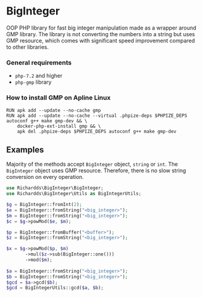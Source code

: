 # BigInteger
OOP PHP library for fast big integer manipulation made as a wrapper around GMP library.
The library is not converting the numbers into a string but uses GMP resource, which
comes with significant speed improvement compared to other libraries.
### General requirements
- `php-7.2` and higher
- `php-gmp` library

### How to install GMP on Apline Linux
```shell
RUN apk add --update --no-cache gmp
RUN apk add --update --no-cache --virtual .phpize-deps $PHPIZE_DEPS autoconf g++ make gmp-dev && \
    docker-php-ext-install gmp && \
    apk del .phpize-deps $PHPIZE_DEPS autoconf g++ make gmp-dev
```

## Examples
Majority of the methods accept `BigInteger` object, `string` or `int`.
The `BigInteger` object uses GMP resource. Therefore, there is no slow string conversion on every operation.

```php
use Richardds\BigInteger\BigInteger;
use Richardds\BigInteger\Utils as BigIntegerUtils;

$g = BigInteger::fromInt(2);
$e = BigInteger::fromString("<big_integer>");
$m = BigInteger::fromString("<big_integer>");
$c = $g->powMod($e, $m);

$p = BigInteger::fromBuffer("<buffer>");
$z = BigInteger::fromString("<big_integer>");

$x = $g->powMod($p, $m)
       ->mul($z->sub(BigInteger::one()))
       ->mod($m);
       
$a = BigInteger::fromString("<big_integer>");
$b = BigInteger::fromString("<big_integer>");
$gcd = $a->gcd($b);
$gcd = BigIntegerUtils::gcd($a, $b);
```